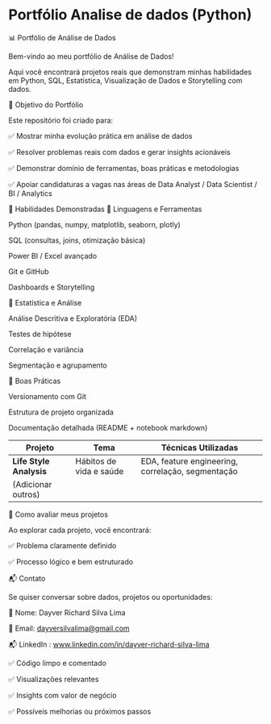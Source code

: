 # Portfólio Analise de dados (Python)

📊 Portfólio de Análise de Dados

Bem-vindo ao meu portfólio de Análise de Dados!

Aqui você encontrará projetos reais que demonstram minhas habilidades em Python, SQL, Estatística, Visualização de Dados e Storytelling com dados.

🎯 Objetivo do Portfólio

Este repositório foi criado para:

✅ Mostrar minha evolução prática em análise de dados

✅ Resolver problemas reais com dados e gerar insights acionáveis

✅ Demonstrar domínio de ferramentas, boas práticas e metodologias

✅ Apoiar candidaturas a vagas nas áreas de Data Analyst / Data Scientist / BI / Analytics

🧠 Habilidades Demonstradas
📌 Linguagens e Ferramentas

Python (pandas, numpy, matplotlib, seaborn, plotly)

SQL (consultas, joins, otimização básica)

Power BI / Excel avançado

Git e GitHub

Dashboards e Storytelling

📌 Estatística e Análise

Análise Descritiva e Exploratória (EDA)

Testes de hipótese

Correlação e variância

Segmentação e agrupamento

📌 Boas Práticas

Versionamento com Git

Estrutura de projeto organizada

Documentação detalhada (README + notebook markdown)

| Projeto                 | Tema                    | Técnicas Utilizadas                               |
| ----------------------- | ----------------------- | ------------------------------------------------- |
| **Life Style Analysis** | Hábitos de vida e saúde | EDA, feature engineering, correlação, segmentação |
| (Adicionar outros)      |                         |                                                   |

🔎 Como avaliar meus projetos

Ao explorar cada projeto, você encontrará:

✅ Problema claramente definido

✅ Processo lógico e bem estruturado

📬 Contato

Se quiser conversar sobre dados, projetos ou oportunidades:

💼 Nome: Dayver Richard Silva Lima

📧 Email: dayversilvalima@gmail.com

📬 LinkedIn : www.linkedin.com/in/dayver-richard-silva-lima

✅ Código limpo e comentado

✅ Visualizações relevantes

✅ Insights com valor de negócio

✅ Possíveis melhorias ou próximos passos
